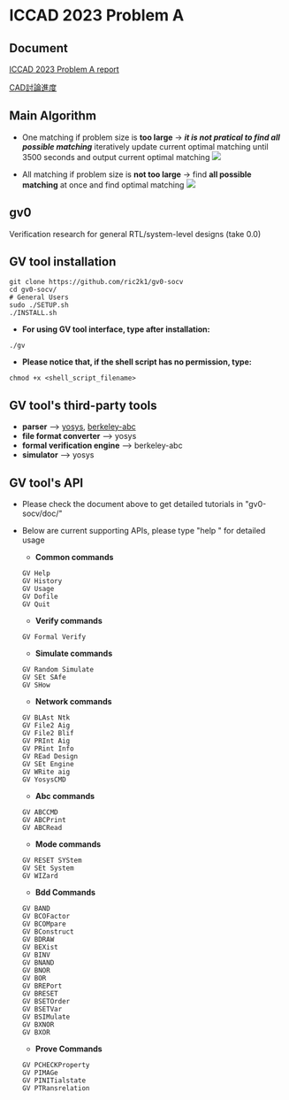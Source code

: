 # ICCAD 2023 Problem A
## Document
[ICCAD 2023 Problem A report](https://docs.google.com/document/d/1IwRJmWurMKUFpEzGPRlqsisgXPsYYjdKnI81r-mT59s/edit)

[CAD討論進度](https://docs.google.com/document/d/1_S91WvefRApemSWcJEM14oBDBZ7n9NKA2SnN2d04OFc/edit)

## Main Algorithm
* One matching 
if problem size is **too large** $\rightarrow$ ***it is not pratical to find all possible matching***
iteratively update current optimal matching until 3500 seconds and output current optimal matching
![](https://i.imgur.com/kkqAPN7.png)

* All matching
if problem size is **not too large** $\rightarrow$ find **all possible matching** at once and find optimal matching
![](https://i.imgur.com/vDqvAjW.png)

## gv0
Verification research for general RTL/system-level designs (take 0.0)

## GV tool installation
```json=
git clone https://github.com/ric2k1/gv0-socv
cd gv0-socv/
# General Users
sudo ./SETUP.sh 
./INSTALL.sh
```

- **For using GV tool interface, type after installation:**
```json=
./gv
```

- **Please notice that, if the shell script has no permission, type:**
```json=
chmod +x <shell_script_filename>
```

## GV tool's third-party tools
- **parser** --> [yosys](https://github.com/YosysHQ/yosys), [berkeley-abc](https://github.com/berkeley-abc/abc)
- **file format converter** --> yosys
- **formal verification engine** --> berkeley-abc 
- **simulator** --> yosys

## GV tool's API
- Please check the document above to get detailed tutorials in "gv0-socv/doc/"
- Below are current supporting APIs, please type "help <command>" for detailed usage
    - **Common commands** 
    ```json=
    GV Help
    GV History 
    GV Usage
    GV Dofile
    GV Quit
    ```

    - **Verify commands**
    ```json=
    GV Formal Verify
    ```

    - **Simulate commands**
    ```json=
    GV Random Simulate
    GV SEt SAfe
    GV SHow
    ```

    - **Network commands** 
    ```json=
    GV BLAst Ntk
    GV File2 Aig
    GV File2 Blif
    GV PRInt Aig
    GV PRint Info
    GV REad Design
    GV SEt Engine
    GV WRite aig
    GV YosysCMD
    ```
    
    - **Abc commands** 
    ```json=
    GV ABCCMD
    GV ABCPrint
    GV ABCRead
    ```

    - **Mode commands** 
    ```json=
    GV RESET SYStem
    GV SEt System
    GV WIZard
    ```

    - **Bdd Commands** 
    ```json=
    GV BAND
    GV BCOFactor 
    GV BCOMpare 
    GV BConstruct 
    GV BDRAW 
    GV BEXist 
    GV BINV 
    GV BNAND 
    GV BNOR 
    GV BOR 
    GV BREPort 
    GV BRESET 
    GV BSETOrder 
    GV BSETVar 
    GV BSIMulate 
    GV BXNOR 
    GV BXOR 
    ```

    - **Prove Commands** 
    ```json=
    GV PCHECKProperty
    GV PIMAGe 
    GV PINITialstate 
    GV PTRansrelation 
    ```
   


